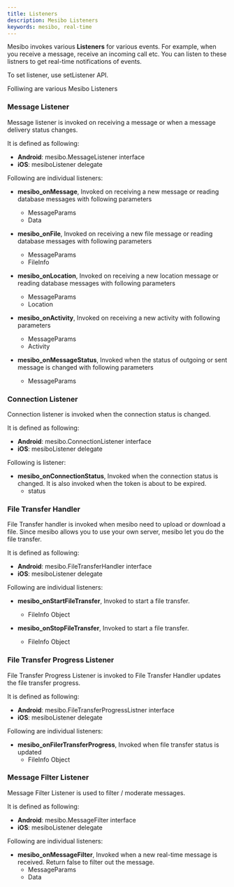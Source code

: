 ```yaml
---
title: Listeners
description: Mesibo Listeners
keywords: mesibo, real-time
---
```

Mesibo invokes various **Listeners** for various events. For example, when you receive a message, receive an incoming call etc. You can listen to these listners to get real-time notifications of events.

To set listener, use setListener API.

Folliwing are various Mesibo Listeners

### Message Listener
Message listener is invoked on receiving a message or when a message delivery status changes. 

It is defined as following:

- **Android**: mesibo.MessageListener interface
- **iOS**: mesiboListener delegate

Following are individual listeners:

- **mesibo_onMessage**, Invoked on receiving a new message or reading database messages with following parameters
  - MessageParams									
  - Data

- **mesibo_onFile**, Invoked on receiving a new file message or reading database messages with following parameters
  - MessageParams
  - FileInfo

- **mesibo_onLocation**, Invoked on receiving a new location message or reading database messages with following parameters
  - MessageParams
  - Location

- **mesibo_onActivity**, Invoked on receiving a new activity with following parameters
  - MessageParams
  - Activity

- **mesibo_onMessageStatus**, Invoked when the status of outgoing or sent message is changed with following parameters
  - MessageParams

### Connection Listener
Connection listener is invoked when the connection status is changed. 

It is defined as following:

- **Android**: mesibo.ConnectionListener interface
- **iOS**: mesiboListener delegate

Following is listener:

- **mesibo_onConnectionStatus**, Invoked when the connection status is changed. It is also invoked when the token is about to be expired.
  - status

### File Transfer Handler
File Transfer handler is invoked when mesibo need to upload or download a file. Since mesibo allows you to use your own server, mesibo let you do the file transfer.

It is defined as following:

- **Android**: mesibo.FileTransferHandler interface
- **iOS**: mesiboListener delegate

Following are individual listeners:

- **mesibo_onStartFileTransfer**, Invoked to start a file transfer.
  - FileInfo Object

- **mesibo_onStopFileTransfer**, Invoked to start a file transfer.
  - FileInfo Object                          

### File Transfer Progress Listener
File Transfer Progress Listener is invoked to File Transfer Handler updates the file transfer progress.

It is defined as following:

- **Android**: mesibo.FileTransferProgressListner interface
- **iOS**: mesiboListener delegate

Following are individual listeners:

- **mesibo_onFilerTransferProgress**, Invoked when file transfer status is updated
  - FileInfo Object                          

### Message Filter Listener
Message Filter Listener is used to filter / moderate messages.

It is defined as following:

- **Android**: mesibo.MessageFilter interface
- **iOS**: mesiboListener delegate

Following are individual listeners:

- **mesibo_onMessageFilter**, Invoked when a new real-time message is received. Return false to filter out the message.	
  - MessageParams
  - Data                           

